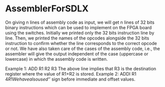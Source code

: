 # AssemblerForSDLX
On giving n lines of assembly code as input, we will get n lines of 32 bits binary instructions which can be used to implement on the FPGA board using the switches. Initially we printed only the 32 bits instruction line by line. Then, we printed the names of the opcodes alongside the 32 bits instruction to confirm whether the line corresponds to the correct opcode or not.
We have also taken care of the cases of the assembly code, i.e., the assembler will give the output independent of the case (uppercase or lowercase) in which the assembly code is written.


Example 1: ADD R1 R2 R3
The above line implies that R3 is the destination register where the value of R1+R2 is stored.
Example 2: ADDI R1 $4 R1
We have also used ‘$’ sign before immediate and offset values.
